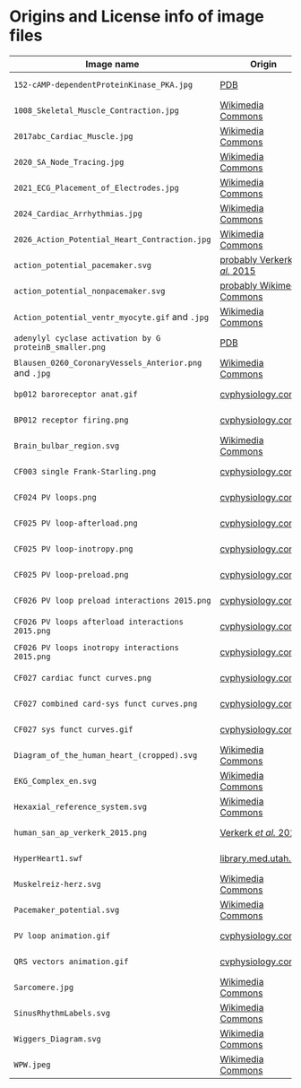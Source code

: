 # Origins and License info of image files

| Image name | Origin | License |
| ---------- | ------ | ------- |
| `152-cAMP-dependentProteinKinase_PKA.jpg` | [PDB](https://pdb101.rcsb.org/motm/152) | [PDB policies](https://www.rcsb.org/pages/policies) |
| `1008_Skeletal_Muscle_Contraction.jpg` | [Wikimedia Commons](https://commons.wikimedia.org/wiki/File:1008_Skeletal_Muscle_Contraction.jpg) | [CC BY 4.0](https://creativecommons.org/licenses/by/4.0/deed.en) |
| `2017abc_Cardiac_Muscle.jpg` | [Wikimedia Commons](https://commons.wikimedia.org/wiki/File:2017abc_Cardiac_Muscle.jpg) | [CC BY 3.0](https://creativecommons.org/licenses/by/3.0/deed.en) |
| `2020_SA_Node_Tracing.jpg` | [Wikimedia Commons](https://commons.wikimedia.org/wiki/File:2020_SA_Node_Tracing.jpg) | [CC BY 3.0](https://creativecommons.org/licenses/by/3.0/deed.en) |
| `2021_ECG_Placement_of_Electrodes.jpg` | [Wikimedia Commons](https://commons.wikimedia.org/wiki/File:2021_ECG_Placement_of_Electrodes.jpg) | [CC BY 3.0](https://creativecommons.org/licenses/by/3.0/deed.en) |
| `2024_Cardiac_Arrhythmias.jpg` | [Wikimedia Commons](https://commons.wikimedia.org/wiki/File:2024_Cardiac_Arrhythmias.jpg) | [CC BY 3.0](https://creativecommons.org/licenses/by/3.0/deed.en) |
| `2026_Action_Potential_Heart_Contraction.jpg` | [Wikimedia Commons](https://commons.wikimedia.org/wiki/File:2026_Action_Potential_Heart_Contraction.jpg) | [CC BY 3.0](https://creativecommons.org/licenses/by/3.0/deed.en) |
| `action_potential_pacemaker.svg` |[probably Verkerk *et al.* 2015](https://doi.org/10.3390/ijms16023071)| [CC BY 4.0](https://creativecommons.org/licenses/by/4.0/) |
| `action_potential_nonpacemaker.svg` |[probably Wikimedia Commons](https://commons.wikimedia.org/wiki/File:2026_Action_Potential_Heart_Contraction.jpg)| [CC BY 3.0](https://creativecommons.org/licenses/by/3.0/deed.en) |
| `Action_potential_ventr_myocyte.gif` and `.jpg` | [Wikimedia Commons](https://commons.wikimedia.org/wiki/File:Action_potential_ventr_myocyte.gif) | [CC BY 3.0](https://creativecommons.org/licenses/by/3.0/deed.en) |
| `adenylyl cyclase activation by G proteinB_smaller.png` | [PDB](https://web.archive.org/web/20121016211356/http://www.rcsb.org/pdb/101/motm.do?momID=58) | [PDB policies](https://www.rcsb.org/pages/policies) |
| `Blausen_0260_CoronaryVessels_Anterior.png` and `.jpg` | [Wikimedia Commons](https://commons.wikimedia.org/wiki/File:Blausen_0260_CoronaryVessels_Anterior.png) | [CC BY 3.0](https://creativecommons.org/licenses/by/3.0/deed.en) |
| `bp012 baroreceptor anat.gif` | [cvphysiology.com](https://cvphysiology.com/Blood%20Pressure/BP012) | [© R.E. Klabunde](https://www.cvphysiology.com/Ancillary/terms) |
| `BP012 receptor firing.png` | [cvphysiology.com](https://cvphysiology.com/Blood%20Pressure/BP012) | [© R.E. Klabunde](https://www.cvphysiology.com/Ancillary/terms) |
| `Brain_bulbar_region.svg` | [Wikimedia Commons](https://commons.wikimedia.org/wiki/File:Brain_bulbar_region.svg) | [CC BY 2.5](https://creativecommons.org/licenses/by/2.5/deed.en) |
| `CF003 single Frank-Starling.png` | [cvphysiology.com](https://www.cvphysiology.com/Cardiac%20Function/CF003) | [© R.E. Klabunde](https://www.cvphysiology.com/Ancillary/terms) |
| `CF024 PV loops.png` | [cvphysiology.com](https://www.cvphysiology.com/Cardiac%20Function/CF024) | [© R.E. Klabunde](https://www.cvphysiology.com/Ancillary/terms) |
| `CF025 PV loop-afterload.png` | [cvphysiology.com](https://www.cvphysiology.com/Cardiac%20Function/CF025) | [© R.E. Klabunde](https://www.cvphysiology.com/Ancillary/terms) |
| `CF025 PV loop-inotropy.png` | [cvphysiology.com](https://www.cvphysiology.com/Cardiac%20Function/CF025) | [© R.E. Klabunde](https://www.cvphysiology.com/Ancillary/terms) |
| `CF025 PV loop-preload.png` | [cvphysiology.com](https://www.cvphysiology.com/Cardiac%20Function/CF025) | [© R.E. Klabunde](https://www.cvphysiology.com/Ancillary/terms) |
| `CF026 PV loop preload interactions 2015.png` | [cvphysiology.com](https://www.cvphysiology.com/Cardiac%20Function/CF026) | [© R.E. Klabunde](https://www.cvphysiology.com/Ancillary/terms) |
| `CF026 PV loops afterload interactions 2015.png` | [cvphysiology.com](https://www.cvphysiology.com/Cardiac%20Function/CF026) | [© R.E. Klabunde](https://www.cvphysiology.com/Ancillary/terms) |
| `CF026 PV loops inotropy interactions 2015.png` | [cvphysiology.com](https://www.cvphysiology.com/Cardiac%20Function/CF026) | [© R.E. Klabunde](https://www.cvphysiology.com/Ancillary/terms) |
| `CF027 cardiac funct curves.png` | [cvphysiology.com](https://www.cvphysiology.com/Cardiac%20Function/CF027) | [© R.E. Klabunde](https://www.cvphysiology.com/Ancillary/terms) |
| `CF027 combined card-sys funct curves.png` | [cvphysiology.com](https://www.cvphysiology.com/Cardiac%20Function/CF027) | [© R.E. Klabunde](https://www.cvphysiology.com/Ancillary/terms) |
| `CF027 sys funct curves.gif` | [cvphysiology.com](https://www.cvphysiology.com/Cardiac%20Function/CF027) | [© R.E. Klabunde](https://www.cvphysiology.com/Ancillary/terms) |
| `Diagram_of_the_human_heart_(cropped).svg` | [Wikimedia Commons](https://commons.wikimedia.org/wiki/File:Diagram_of_the_human_heart.svg) | [CC BY-SA 3.0](https://creativecommons.org/licenses/by-sa/3.0/deed.en) |
| `EKG_Complex_en.svg` | [Wikimedia Commons](https://commons.wikimedia.org/wiki/File:EKG_Complex_en.svg) | [CC BY-SA 3.0](https://creativecommons.org/licenses/by-sa/3.0/deed.en) |
| `Hexaxial_reference_system.svg` | [Wikimedia Commons](https://commons.wikimedia.org/wiki/File:Hexaxial_reference_system.svg) | public domain |
| `human_san_ap_verkerk_2015.png` | [Verkerk *et al.* 2015](https://doi.org/10.3390/ijms16023071) | [CC BY 4.0](https://creativecommons.org/licenses/by/4.0/)
| `HyperHeart1.swf` | [library.med.utah.edu](https://library.med.utah.edu/kw/pharm/hyperheart/) | [CC BY-NC 4.0](http://creativecommons.org/licenses/by-nc/4.0/) |
| `Muskelreiz-herz.svg` | [Wikimedia Commons](https://commons.wikimedia.org/wiki/File:Muskelreiz-herz.svg?uselang=de) | [CC BY-SA 2.5](https://creativecommons.org/licenses/by-sa/2.5/deed.de) |
| `Pacemaker_potential.svg` | [Wikimedia Commons](https://commons.wikimedia.org/wiki/File:Pacemaker_potential.svg) | [CC BY-SA 3.0](https://creativecommons.org/licenses/by-sa/3.0/deed.en) |
| `PV loop animation.gif` | [cvphysiology.com](https://www.cvphysiology.com/Cardiac%20Function/PV%20loop%20animation.gif) | [© R.E. Klabunde](https://www.cvphysiology.com/Ancillary/terms) |
| `QRS vectors animation.gif` | [cvphysiology.com](https://www.cvphysiology.com/uploads/images/QRS%20vectors%20animation.gif) | [© R.E. Klabunde](https://www.cvphysiology.com/Ancillary/terms) |
| `Sarcomere.jpg` | [Wikimedia Commons](https://commons.wikimedia.org/wiki/File:Sarcomere.jpg) | [CC BY-SA 3.0](https://creativecommons.org/licenses/by-sa/3.0/deed.en) |
| `SinusRhythmLabels.svg` | [Wikimedia Commons](https://commons.wikimedia.org/wiki/File:SinusRhythmLabels.svg) | public domain |
| `Wiggers_Diagram.svg` | [Wikimedia Commons](https://commons.wikimedia.org/wiki/File:Wiggers_Diagram.svg) | [CC BY-SA 2.5](https://creativecommons.org/licenses/by-sa/2.5/deed.en) |
| `WPW.jpeg` | [Wikimedia Commons](https://commons.wikimedia.org/wiki/File:WPW.jpeg) | [CC BY 3.0](https://creativecommons.org/licenses/by/3.0/deed.en) |
